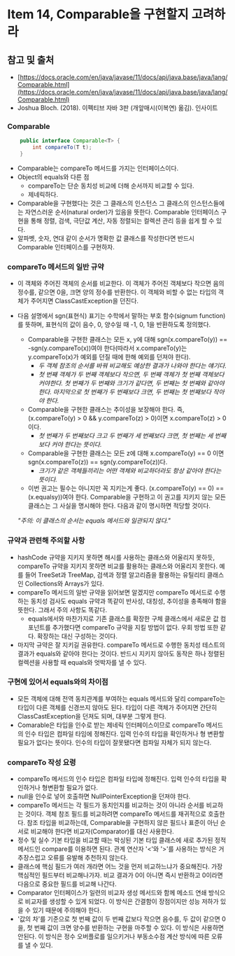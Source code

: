 # Item 14, Comparable을 구현할지 고려하라

## 참고 및 출처

- [https://docs.oracle.com/en/java/javase/11/docs/api/java.base/java/lang/Comparable.html](https://docs.oracle.com/en/java/javase/11/docs/api/java.base/java/lang/Comparable.html)
- Joshua Bloch. (2018). 이펙티브 자바 3판 (개앞매시(이복연) 옮김). 인사이트

### Comparable
```java
    public interface Comparable<T> {
        int compareTo(T t);
    }
```

- Comparable는 compareTo 메서드를 가지는 인터페이스이다.
- Object의 equals와 다른 점
    - compareTo는 단순 동치성 비교에 더해 순서까지 비교할 수 있다.
    - 제네릭하다.
- Comparable을 구현했다는 것은 그 클래스의 인스턴스 그 클래스의 인스턴스들에는 자연스러운 순서(natural order)가 있음을 뜻한다. Comparable 인터페이스 구현을 통해 정렬, 검색, 극단값 계산, 자동 정렬되는 컬렉션 관리 등을 쉽게 할 수 있다.
- 알파벳, 숫자, 연대 같이 순서가 명확한 값 클래스를 작성한다면 반드시 Comparable 인터페이스를 구현하자.

### compareTo 메서드의 일반 규약

- 이 객체와 주어진 객체의 순서를 비교한다. 이 객체가 주어진 객체보다 작으면 음의 정수를, 같으면 0을, 크면 양의 정수를 반환한다. 이 객체와 비할 수 없는 타입의 객체가 주어지면 ClassCastException을 던진다.
- 다음 설명에서 sgn(표현식) 표기는 수학에서 말하는 부호 함수(signum function)를 뜻하며, 표현식의 값이 음수, 0, 양수일 때 -1, 0, 1을 반환하도록 정의했다.
    - Comparable을 구현한 클래스는 모든 x, y에 대해 sgn(x.compareTo(y)) == -sgn(y.compareTo(x))여야 한다(따라서 x.compareTo(y)는 y.compareTo(x)가 예외를 던질 때에 한해 예외를 던져야 한다).
        - *두 객체 참조의 순서를 바꿔 비교해도 예상한 결과가 나와야 한다는 얘기다.*
        - *첫 번째 객체가 두 번째 객체보다 작으면, 두 번째 객체가 첫 번째 객체보다 커야한다. 첫 번째가 두 번째와 크기가 같다면, 두 번째는 첫 번째와 같아야 한다. 마지막으로 첫 번째가 두 번째보다 크면, 두 번째는 첫 번째보다 작아야 한다.*
    - Comparable을 구현한 클래스는 추이성을 보장해야 한다. 즉, (x.compareTo(y) > 0 && y.compareTo(z) > 0)이면 x.compareTo(z) > 0 이다.
        - *첫 번째가 두 번째보다 크고 두 번째가 세 번째보다 크면, 첫 번째는 세 번째보다 커야 한다는 뜻이다.*
    - Comparable을 구현한 클래스는 모든 z에 대해 x.compareTo(y) == 0 이면 sgn(x.compareTo(z)) == sgn(y.compareTo(z))다.
        - *크기가 같은 객체들끼리는 어떤 객체와 비교하더라도 항상 같아야 한다는 뜻이다.*
    - 이번 권고는 필수는 아니지만 꼭 지키는게 좋다. (x.compareTo(y) == 0) == (x.equalsy))여야 한다. Comparable을 구현하고 이 권고를 지키지 않는 모든 클래스는 그 사실을 명시해야 한다. 다음과 같이 명시하면 적당할 것이다.

    *"주의: 이 클래스의 순서는 equals 메서드와 일관되지 않다."*

### 규약과 관련해 주의할 사항

- hashCode 규약을 지키지 못하면 해시를 사용하는 클래스와 어울리지 못하듯, compareTo 규약을 지키지 못하면 비교를 활용하는 클래스와 어울리지 못한다. 예를 들어 TreeSet과 TreeMap, 검색과 정렬 알고리즘을 활용하는 유틸리티 클래스인 Collections와 Arrays가 있다.
- compareTo 메서드의 일반 규약을 읽어보면 알겠지만 compareTo 메서드로 수행하는 동치성 검사도 equals 규약과 똑같이 반사성, 대칭성, 추이성을 충족해야 함을 뜻한다. 그래서 주의 사항도 똑같다.
    - equals에서와 마찬가지로 기존 클래스를 확장한 구체 클래스에서 새로운 값 컴포넌트를 추가했다면 compareTo 규약을 지킬 방법이 없다. 우회 방법 또한 같다. 확장하는 대신 구성하는 것이다.
- 마지막 규약은 잘 지키길 권유한다. compareTo 메서드로 수행한 동치성 테스트의 결과가 equals와 같아야 한다는 것이다. 반드시 지키지 않아도 동작은 하나 정렬된 컬렉션을 사용할 때 equals와 엇박자를 낼 수 있다.

### 구현에 있어서 equals와의 차이점

- 모든 객체에 대해 전역 동치관계를 부여하는 equals 메서드와 달리 compareTo는 타입이 다른 객체를 신경쓰지 않아도 된다. 타입이 다른 객체가 주어지면 간단히 ClassCastException을 던져도 되며, 대부분 그렇게 한다.
- Comarable은 타입을 인수로 받는 제네릭 인터페이스이므로 compareTo 메서드의 인수 타입은 컴파일 타임에 정해진다. 입력 인수의 타입을 확인하거나 형 변환할 필요가 없다는 뜻이다. 인수의 타입이 잘못됐다면 컴파일 자체가 되지 않는다.

### compareTo 작성 요령

- compareTo 메서드의 인수 타입은 컴파일 타입에 정해진다. 입력 인수의 타입을 확인하거나 형변환할 필요가 없다.
- null을 인수로 넣어 호출하면 NullPointerException을 던져야 한다.
- compareTo 메서드는 각 필드가 동치인지를 비교하는 것이 아니라 순서를 비교하는 것이다. 객체 참조 필드를 비교하려면 compareTo 메서드를 재귀적으로 호출한다. 참조 타입을 비교하는데, Comparable을 구현하지 않은 필드나 표준이 아닌 순서로 비교해야 한다면 비교자(Comparator)를 대신 사용한다.
- 정수 및 실수 기본 타입을 비교할 때는 박싱된 기본 타입 클래스에 새로 추가된 정적 메서드인 compare를 이용하면 된다. 관계 연산자 '<'와 '>'를 사용하는 방식은 거추장스럽고 오류를 유발해 추천하지 않는다.
- 클래스에 핵심 필드가 여러 개라면 어느 것을 먼저 비교하느냐가 중요해진다. 가장 핵심적인 필드부터 비교해나가자. 비교 결과가 0이 아니면 즉시 반환하고 0이라면 다음으로 중요한 필드를 비교해 나간다.
- Comparator 인터페이스가 일련의 비교자 생성 메서드와 함께 메소드 연쇄 방식으로 비교자를 생성할 수 있게 되었다. 이 방식은 간결함이 장점이지만 성능 저하가 있을 수 있기 때문에 주의해야 한다.
- '값의 차'를 기준으로 첫 번째 값이 두 번째 값보다 작으면 음수를, 두 값이 같으면 0을, 첫 번째 값이 크면 양수를 반환하는 구현을 마주할 수 있다. 이 방식은 사용하면 안된다. 이 방식은 정수 오버플로를 일으키거나 부동소수점 계산 방식에 따른 오류를 낼 수 있다.